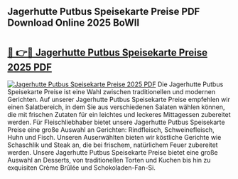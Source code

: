 ## Jagerhutte Putbus Speisekarte Preise PDF Download Online 2025 BoWlI

# <h2><a href="http://gcbcugh.nevu.top/?p=Jagerhutte+Putbus+Speisekarte+Preise">🔗 👉🔴 Jagerhutte Putbus Speisekarte Preise 2025 PDF</a></h2>

[![Jagerhutte Putbus Speisekarte Preise 2025 PDF](https://i.imgur.com/dBaPXMq.png)](http://gcbcugh.nevu.top/?p=Jagerhutte+Putbus+Speisekarte+Preise)
Die Jagerhutte Putbus Speisekarte Preise ist eine Wahl zwischen traditionellen und modernen Gerichten. Auf unserer Jagerhutte Putbus Speisekarte Preise empfehlen wir einen Salatbereich, in dem Sie aus verschiedenen Salaten wählen können, die mit frischen Zutaten für ein leichtes und leckeres Mittagessen zubereitet werden. Für Fleischliebhaber bietet unsere Jagerhutte Putbus Speisekarte Preise eine große Auswahl an Gerichten: Rindfleisch, Schweinefleisch, Huhn und Fisch. Unseren Auserwählten bieten wir köstliche Gerichte wie Schaschlik und Steak an, die bei frischem, natürlichem Feuer zubereitet werden. Unsere Jagerhutte Putbus Speisekarte Preise bietet eine große Auswahl an Desserts, von traditionellen Torten und Kuchen bis hin zu exquisiten Crème Brûlée und Schokoladen-Fan-Si.
